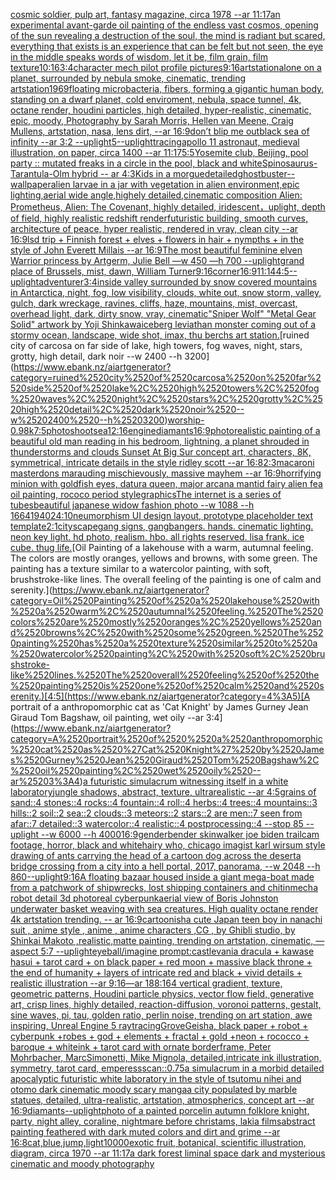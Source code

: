 [cosmic soldier, pulp art, fantasy magazine, circa 1978 --ar 11:17](https://www.ebank.nz/aiartgenerator?category=cosmic%2520soldier%2C%2520pulp%2520art%2C%2520fantasy%2520magazine%2C%2520circa%25201978%2520--ar%252011%3A17)[an experimental avant-garde oil painting of the endless vast cosmos, opening of the sun revealing a destruction of the soul, the mind is radiant but scared, everything that exists is an experience that can be felt but not seen, the eye in the middle speaks words of wisdom, let it be, film grain, film texture](https://www.ebank.nz/aiartgenerator?category=an%2520experimental%2520avant-garde%2520oil%2520painting%2520of%2520the%2520endless%2520vast%2520cosmos%2C%2520opening%2520of%2520the%2520sun%2520revealing%2520a%2520destruction%2520of%2520the%2520soul%2C%2520the%2520mind%2520is%2520radiant%2520but%2520scared%2C%2520everything%2520that%2520exists%2520is%2520an%2520experience%2520that%2520can%2520be%2520felt%2520but%2520not%2520seen%2C%2520the%2520eye%2520in%2520the%2520middle%2520speaks%2520words%2520of%2520wisdom%2C%2520let%2520it%2520be%2C%2520film%2520grain%2C%2520film%2520texture)[10:16](https://www.ebank.nz/aiartgenerator?category=10%3A16)[3:4](https://www.ebank.nz/aiartgenerator?category=3%3A4)[character mech pilot profile pictures](https://www.ebank.nz/aiartgenerator?category=character%2520mech%2520pilot%2520profile%2520pictures)[9:16](https://www.ebank.nz/aiartgenerator?category=9%3A16)[artstation](https://www.ebank.nz/aiartgenerator?category=artstation)[alone on a planet, surrounded by nebula smoke, cinematic, trending artstation](https://www.ebank.nz/aiartgenerator?category=alone%2520on%2520a%2520planet%2C%2520surrounded%2520by%2520nebula%2520smoke%2C%2520cinematic%2C%2520trending%2520artstation)[1969](https://www.ebank.nz/aiartgenerator?category=1969)[floating microbacteria, fibers, forming a gigantic human body, standing on a dwarf planet, cold enviroment, nebula, space tunnel, 4k, octane render, houdini particles, high detailed, hyper-realistic, cinematic, epic, moody, Photography by Sarah Morris, Hellen van Meene, Craig Mullens, artstation, nasa, lens dirt, --ar 16:9](https://www.ebank.nz/aiartgenerator?category=floating%2520microbacteria%2C%2520fibers%2C%2520forming%2520a%2520gigantic%2520human%2520body%2C%2520standing%2520on%2520a%2520dwarf%2520planet%2C%2520cold%2520enviroment%2C%2520nebula%2C%2520space%2520tunnel%2C%25204k%2C%2520octane%2520render%2C%2520houdini%2520particles%2C%2520high%2520detailed%2C%2520hyper-realistic%2C%2520cinematic%2C%2520epic%2C%2520moody%2C%2520Photography%2520by%2520Sarah%2520Morris%2C%2520Hellen%2520van%2520Meene%2C%2520Craig%2520Mullens%2C%2520artstation%2C%2520nasa%2C%2520lens%2520dirt%2C%2520--ar%252016%3A9)[don’t blip me out](https://www.ebank.nz/aiartgenerator?category=don%E2%80%99t%2520blip%2520me%2520out)[black sea of infinity --ar 3:2 --uplight](https://www.ebank.nz/aiartgenerator?category=black%2520sea%2520of%2520infinity%2520--ar%25203%3A2%2520--uplight)[5](https://www.ebank.nz/aiartgenerator?category=5)[--uplight](https://www.ebank.nz/aiartgenerator?category=--uplight)[tracing](https://www.ebank.nz/aiartgenerator?category=tracing)[apollo 11 astronaut, medieval illustration, on paper, circa 1400 --ar 11:17](https://www.ebank.nz/aiartgenerator?category=apollo%252011%2520astronaut%2C%2520medieval%2520illustration%2C%2520on%2520paper%2C%2520circa%25201400%2520--ar%252011%3A17)[5:5](https://www.ebank.nz/aiartgenerator?category=5%3A5)[Yosemite club, Beijing, pool party :: mutated freaks in a circle in the pool, black and white](https://www.ebank.nz/aiartgenerator?category=Yosemite%2520club%2C%2520Beijing%2C%2520pool%2520party%2520%3A%3A%2520mutated%2520freaks%2520in%2520a%2520circle%2520in%2520the%2520pool%2C%2520black%2520and%2520white)[](https://www.ebank.nz/aiartgenerator?category=)[Spinosaurus-Tarantula-Olm hybrid -- ar 4:3](https://www.ebank.nz/aiartgenerator?category=Spinosaurus-Tarantula-Olm%2520hybrid%2520--%2520ar%25204%3A3)[Kids in a morgue](https://www.ebank.nz/aiartgenerator?category=Kids%2520in%2520a%2520morgue)[detailed](https://www.ebank.nz/aiartgenerator?category=detailed)[ghostbuster](https://www.ebank.nz/aiartgenerator?category=ghostbuster)[--wallpaper](https://www.ebank.nz/aiartgenerator?category=--wallpaper)[alien larvae in a jar with vegetation in alien environment,epic lighting,aerial wide angle,highely detailed,cinematic composition Alien: Prometheus, Alien: The Covenant, highly detailed, iridescent，uplight, depth of field, highly realistic redshift render](https://www.ebank.nz/aiartgenerator?category=alien%2520larvae%2520in%2520a%2520jar%2520with%2520vegetation%2520in%2520alien%2520environment%2Cepic%2520lighting%2Caerial%2520wide%2520angle%2Chighely%2520detailed%2Ccinematic%2520composition%2520Alien%3A%2520Prometheus%2C%2520Alien%3A%2520The%2520Covenant%2C%2520highly%2520detailed%2C%2520iridescent%EF%BC%8Cuplight%2C%2520depth%2520of%2520field%2C%2520highly%2520realistic%2520redshift%2520render)[futuristic building, smooth curves, architecture of peace, hyper realistic, rendered in vray, clean city --ar 16:9](https://www.ebank.nz/aiartgenerator?category=futuristic%2520building%2C%2520smooth%2520curves%2C%2520architecture%2520of%2520peace%2C%2520hyper%2520realistic%2C%2520rendered%2520in%2520vray%2C%2520clean%2520city%2520--ar%252016%3A9)[lsd trip + Finnish forest + elves + flowers in hair + nympths + in the style of John Everett Millais --ar 16:9](https://www.ebank.nz/aiartgenerator?category=lsd%2520trip%2520%2B%2520Finnish%2520forest%2520%2B%2520elves%2520%2B%2520flowers%2520in%2520hair%2520%2B%2520nympths%2520%2B%2520in%2520the%2520style%2520of%2520John%2520Everett%2520Millais%2520--ar%252016%3A9)[The most beautiful feminine elven Warrior princess by Artgerm, Julie Bell —w 450 —h 700 --uplight](https://www.ebank.nz/aiartgenerator?category=The%2520most%2520beautiful%2520feminine%2520elven%2520Warrior%2520princess%2520by%2520Artgerm%2C%2520Julie%2520Bell%2520%E2%80%94w%2520450%2520%E2%80%94h%2520700%2520--uplight)[grand place of Brussels, mist, dawn, William Turner](https://www.ebank.nz/aiartgenerator?category=grand%2520place%2520of%2520Brussels%2C%2520mist%2C%2520dawn%2C%2520William%2520Turner)[9:16](https://www.ebank.nz/aiartgenerator?category=9%3A16)[corner](https://www.ebank.nz/aiartgenerator?category=corner)[16:9](https://www.ebank.nz/aiartgenerator?category=16%3A9)[11:14](https://www.ebank.nz/aiartgenerator?category=11%3A14)[4:5](https://www.ebank.nz/aiartgenerator?category=4%3A5)[--uplight](https://www.ebank.nz/aiartgenerator?category=--uplight)[adventurer](https://www.ebank.nz/aiartgenerator?category=adventurer)[3:4](https://www.ebank.nz/aiartgenerator?category=3%3A4)[inside valley surrounded by snow covered mountains in Antarctica, night, fog, low visibility, clouds, white out, snow storm, valley, gulch, dark wreckage, ravines, cliffs, haze, mountains, mist, overcast, overhead light, dark, dirty snow, vray, cinematic](https://www.ebank.nz/aiartgenerator?category=inside%2520valley%2520surrounded%2520by%2520snow%2520covered%2520mountains%2520in%2520Antarctica%2C%2520night%2C%2520fog%2C%2520low%2520visibility%2C%2520clouds%2C%2520white%2520out%2C%2520snow%2520storm%2C%2520valley%2C%2520gulch%2C%2520dark%2520wreckage%2C%2520ravines%2C%2520cliffs%2C%2520haze%2C%2520mountains%2C%2520mist%2C%2520overcast%2C%2520overhead%2520light%2C%2520dark%2C%2520dirty%2520snow%2C%2520vray%2C%2520cinematic)["Sniper Wolf" "Metal Gear Solid" artwork by Yoji Shinkawa](https://www.ebank.nz/aiartgenerator?category=%22Sniper%2520Wolf%22%2520%22Metal%2520Gear%2520Solid%22%2520artwork%2520by%2520Yoji%2520Shinkawa)[iceberg leviathan monster coming out of a stormy ocean, landscape, wide shot, imax, thu berchs art station.](https://www.ebank.nz/aiartgenerator?category=iceberg%2520leviathan%2520monster%2520coming%2520out%2520of%2520a%2520stormy%2520ocean%2C%2520landscape%2C%2520wide%2520shot%2C%2520imax%2C%2520thu%2520berchs%2520art%2520station.)[ruined city of carcosa on far side of lake, high towers, fog waves, night, stars, grotty, high detail, dark noir --w 2400 --h 3200](https://www.ebank.nz/aiartgenerator?category=ruined%2520city%2520of%2520carcosa%2520on%2520far%2520side%2520of%2520lake%2C%2520high%2520towers%2C%2520fog%2520waves%2C%2520night%2C%2520stars%2C%2520grotty%2C%2520high%2520detail%2C%2520dark%2520noir%2520--w%25202400%2520--h%25203200)[worship](https://www.ebank.nz/aiartgenerator?category=worship)[-0.9](https://www.ebank.nz/aiartgenerator?category=-0.9)[8k](https://www.ebank.nz/aiartgenerator?category=8k)[7:5](https://www.ebank.nz/aiartgenerator?category=7%3A5)[photoshoot](https://www.ebank.nz/aiartgenerator?category=photoshoot)[sea](https://www.ebank.nz/aiartgenerator?category=sea)[12:16](https://www.ebank.nz/aiartgenerator?category=12%3A16)[engine](https://www.ebank.nz/aiartgenerator?category=engine)[diamants](https://www.ebank.nz/aiartgenerator?category=diamants)[16:9](https://www.ebank.nz/aiartgenerator?category=16%3A9)[photorealistic painting of a beautiful old man reading in his bedroom,  lightning, a planet shrouded in thunderstorms and clouds Sunset At Big Sur concept art, characters, 8K, symmetrical, intricate details in the style ridley scott --ar 16:8](https://www.ebank.nz/aiartgenerator?category=photorealistic%2520painting%2520of%2520a%2520beautiful%2520old%2520man%2520reading%2520in%2520his%2520bedroom%2C%2520%2520lightning%2C%2520a%2520planet%2520shrouded%2520in%2520thunderstorms%2520and%2520clouds%2520Sunset%2520At%2520Big%2520Sur%2520concept%2520art%2C%2520characters%2C%25208K%2C%2520symmetrical%2C%2520intricate%2520details%2520in%2520the%2520style%2520ridley%2520scott%2520--ar%252016%3A8)[2:3](https://www.ebank.nz/aiartgenerator?category=2%3A3)[macaroni masterdons marauding mischievously, massive mayhem --ar 16:9](https://www.ebank.nz/aiartgenerator?category=macaroni%2520masterdons%2520marauding%2520mischievously%2C%2520massive%2520mayhem%2520--ar%252016%3A9)[horrifying minion with goldfish eyes, datura queen, major arcana mantid fairy alien fea oil painting, rococo period style](https://www.ebank.nz/aiartgenerator?category=horrifying%2520minion%2520with%2520goldfish%2520eyes%2C%2520datura%2520queen%2C%2520major%2520arcana%2520mantid%2520fairy%2520alien%2520fea%2520oil%2520painting%2C%2520rococo%2520period%2520style)[graphics](https://www.ebank.nz/aiartgenerator?category=graphics)[The internet is a series of tubes](https://www.ebank.nz/aiartgenerator?category=The%2520internet%2520is%2520a%2520series%2520of%2520tubes)[beautiful japanese widow fashion photo --w 1088 --h 1664](https://www.ebank.nz/aiartgenerator?category=beautiful%2520japanese%2520widow%2520fashion%2520photo%2520--w%25201088%2520--h%25201664)[1940](https://www.ebank.nz/aiartgenerator?category=1940)[24:10](https://www.ebank.nz/aiartgenerator?category=24%3A10)[neumorphism UI design layout, prototype placeholder text template](https://www.ebank.nz/aiartgenerator?category=neumorphism%2520UI%2520design%2520layout%2C%2520prototype%2520placeholder%2520text%2520template)[2:1](https://www.ebank.nz/aiartgenerator?category=2%3A1)[cityscape](https://www.ebank.nz/aiartgenerator?category=cityscape)[](https://www.ebank.nz/aiartgenerator?category=)[gang signs, gangbangers. hands. cinematic lighting. neon key light. hd photo, realism. hbo. all rights reserved. lisa frank. ice cube. thug life.](https://www.ebank.nz/aiartgenerator?category=gang%2520signs%2C%2520gangbangers.%2520hands.%2520cinematic%2520lighting.%2520neon%2520key%2520light.%2520hd%2520photo%2C%2520realism.%2520hbo.%2520all%2520rights%2520reserved.%2520lisa%2520frank.%2520ice%2520cube.%2520thug%2520life.)[Oil Painting of a lakehouse with a warm, autumnal feeling. The colors are mostly oranges, yellows and browns, with some green. The painting has a texture similar to a watercolor painting, with soft, brushstroke-like lines. The overall feeling of the painting is one of calm and serenity.](https://www.ebank.nz/aiartgenerator?category=Oil%2520Painting%2520of%2520a%2520lakehouse%2520with%2520a%2520warm%2C%2520autumnal%2520feeling.%2520The%2520colors%2520are%2520mostly%2520oranges%2C%2520yellows%2520and%2520browns%2C%2520with%2520some%2520green.%2520The%2520painting%2520has%2520a%2520texture%2520similar%2520to%2520a%2520watercolor%2520painting%2C%2520with%2520soft%2C%2520brushstroke-like%2520lines.%2520The%2520overall%2520feeling%2520of%2520the%2520painting%2520is%2520one%2520of%2520calm%2520and%2520serenity.)[4:5](https://www.ebank.nz/aiartgenerator?category=4%3A5)[A portrait of  a anthropomorphic cat as 'Cat Knight' by James Gurney Jean Giraud Tom Bagshaw, oil painting, wet oily --ar 3:4](https://www.ebank.nz/aiartgenerator?category=A%2520portrait%2520of%2520%2520a%2520anthropomorphic%2520cat%2520as%2520%27Cat%2520Knight%27%2520by%2520James%2520Gurney%2520Jean%2520Giraud%2520Tom%2520Bagshaw%2C%2520oil%2520painting%2C%2520wet%2520oily%2520--ar%25203%3A4)[a futuristic simulacrum witnessing itself in a white laboratory](https://www.ebank.nz/aiartgenerator?category=a%2520futuristic%2520simulacrum%2520witnessing%2520itself%2520in%2520a%2520white%2520laboratory)[jungle shadows, abstract, texture, ultrarealistic --ar 4:5](https://www.ebank.nz/aiartgenerator?category=jungle%2520shadows%2C%2520abstract%2C%2520texture%2C%2520ultrarealistic%2520--ar%25204%3A5)[grains of sand::4 stones::4 rocks::4 fountain::4 roll::4 herbs::4 trees::4 mountains::3 hills::2 soil::2 sea::2 clouds::3 meteors::2 stars::2 are men::7 seen from afar::7 detailed::3 watercolor::4 realistic::4 postprocessing::4 --stop 85 --uplight --w 6000 --h 4000](https://www.ebank.nz/aiartgenerator?category=grains%2520of%2520sand%3A%3A4%2520stones%3A%3A4%2520rocks%3A%3A4%2520fountain%3A%3A4%2520roll%3A%3A4%2520herbs%3A%3A4%2520trees%3A%3A4%2520mountains%3A%3A3%2520hills%3A%3A2%2520soil%3A%3A2%2520sea%3A%3A2%2520clouds%3A%3A3%2520meteors%3A%3A2%2520stars%3A%3A2%2520are%2520men%3A%3A7%2520seen%2520from%2520afar%3A%3A7%2520detailed%3A%3A3%2520watercolor%3A%3A4%2520realistic%3A%3A4%2520postprocessing%3A%3A4%2520--stop%252085%2520--uplight%2520--w%25206000%2520--h%25204000)[16:9](https://www.ebank.nz/aiartgenerator?category=16%3A9)[genderbender skinwalker joe biden trailcam footage, horror, black and white](https://www.ebank.nz/aiartgenerator?category=genderbender%2520skinwalker%2520joe%2520biden%2520trailcam%2520footage%2C%2520horror%2C%2520black%2520and%2520white)[hairy who, chicago imagist karl wirsum style drawing of ants carrying the head of a cartoon dog across the desert](https://www.ebank.nz/aiartgenerator?category=hairy%2520who%2C%2520chicago%2520imagist%2520karl%2520wirsum%2520style%2520drawing%2520of%2520ants%2520carrying%2520the%2520head%2520of%2520a%2520cartoon%2520dog%2520across%2520the%2520desert)[a bridge crossing from a city into a hell portal, 2017, panorama, --w 2048 --h 860](https://www.ebank.nz/aiartgenerator?category=a%2520bridge%2520crossing%2520from%2520a%2520city%2520into%2520a%2520hell%2520portal%2C%25202017%2C%2520panorama%2C%2520--w%25202048%2520--h%2520860)[--uplight](https://www.ebank.nz/aiartgenerator?category=--uplight)[9:16](https://www.ebank.nz/aiartgenerator?category=9%3A16)[A floating bazaar housed inside a giant mega-boat made from a patchwork of shipwrecks, lost shipping containers and chitin](https://www.ebank.nz/aiartgenerator?category=A%2520floating%2520bazaar%2520housed%2520inside%2520a%2520giant%2520mega-boat%2520made%2520from%2520a%2520patchwork%2520of%2520shipwrecks%2C%2520lost%2520shipping%2520containers%2520and%2520chitin)[mecha robot detail 3d photoreal cyberpunk](https://www.ebank.nz/aiartgenerator?category=mecha%2520robot%2520detail%25203d%2520photoreal%2520cyberpunk)[aerial view of Boris Johnston underwater basket weaving with sea creatures. High quality octane render 4k artstation trending. -- ar 16:9](https://www.ebank.nz/aiartgenerator?category=aerial%2520view%2520of%2520Boris%2520Johnston%2520underwater%2520basket%2520weaving%2520with%2520sea%2520creatures.%2520High%2520quality%2520octane%2520render%25204k%2520artstation%2520trending.%2520--%2520ar%252016%3A9)[cartoonish](https://www.ebank.nz/aiartgenerator?category=cartoonish)[a cute Japan  teen boy in nanachi suit , anime style , anime , anime characters ,CG , by Ghibli studio, by Shinkai Makoto ,realistic,matte painting, trending on artstation, cinematic, —aspect 5:7 --uplight](https://www.ebank.nz/aiartgenerator?category=a%2520cute%2520Japan%2520%2520teen%2520boy%2520in%2520nanachi%2520suit%2520%2C%2520anime%2520style%2520%2C%2520anime%2520%2C%2520anime%2520characters%2520%2CCG%2520%2C%2520by%2520Ghibli%2520studio%2C%2520by%2520Shinkai%2520Makoto%2520%2Crealistic%2Cmatte%2520painting%2C%2520trending%2520on%2520artstation%2C%2520cinematic%2C%2520%E2%80%94aspect%25205%3A7%2520--uplight)[eyeball](https://www.ebank.nz/aiartgenerator?category=eyeball)[/imagine prompt:castlevania dracula + kawase hasui + tarot card + on black paper + red moon + massive black throne + the end of humanity + layers of intricate red and black + vivid details + realistic illustration --ar 9:16](https://www.ebank.nz/aiartgenerator?category=/imagine%2520prompt%3Acastlevania%2520dracula%2520%2B%2520kawase%2520hasui%2520%2B%2520tarot%2520card%2520%2B%2520on%2520black%2520paper%2520%2B%2520red%2520moon%2520%2B%2520massive%2520black%2520throne%2520%2B%2520the%2520end%2520of%2520humanity%2520%2B%2520layers%2520of%2520intricate%2520red%2520and%2520black%2520%2B%2520vivid%2520details%2520%2B%2520realistic%2520illustration%2520--ar%25209%3A16)[—ar 188:164 vertical gradient, texture, geometric patterns, Houdini particle physics, vector flow field, generative art, crisp lines, highly detailed, reaction-diffusion, voronoi patterns, gestalt, sine waves, pi, tau, golden ratio, perlin noise, trending on art station, awe inspiring, Unreal Engine 5 raytracing](https://www.ebank.nz/aiartgenerator?category=%E2%80%94ar%2520188%3A164%2520vertical%2520gradient%2C%2520texture%2C%2520geometric%2520patterns%2C%2520Houdini%2520particle%2520physics%2C%2520vector%2520flow%2520field%2C%2520generative%2520art%2C%2520crisp%2520lines%2C%2520highly%2520detailed%2C%2520reaction-diffusion%2C%2520voronoi%2520patterns%2C%2520gestalt%2C%2520sine%2520waves%2C%2520pi%2C%2520tau%2C%2520golden%2520ratio%2C%2520perlin%2520noise%2C%2520trending%2520on%2520art%2520station%2C%2520awe%2520inspiring%2C%2520Unreal%2520Engine%25205%2520raytracing)[Grove](https://www.ebank.nz/aiartgenerator?category=Grove)[Geisha, black paper + robot + cyberpunk +robes + god + elements + fractal + gold +neon + rococco + baroque + whiteink + tarot card with ornate borderframe, Peter Mohrbacher, MarcSimonetti, Mike Mignola, detailed,intricate ink illustration, symmetry, tarot card, emperess](https://www.ebank.nz/aiartgenerator?category=Geisha%2C%2520black%2520paper%2520%2B%2520robot%2520%2B%2520cyberpunk%2520%2Brobes%2520%2B%2520god%2520%2B%2520elements%2520%2B%2520fractal%2520%2B%2520gold%2520%2Bneon%2520%2B%2520rococco%2520%2B%2520baroque%2520%2B%2520whiteink%2520%2B%2520tarot%2520card%2520with%2520ornate%2520borderframe%2C%2520Peter%2520Mohrbacher%2C%2520MarcSimonetti%2C%2520Mike%2520Mignola%2C%2520detailed%2Cintricate%2520ink%2520illustration%2C%2520symmetry%2C%2520tarot%2520card%2C%2520emperess)[scan](https://www.ebank.nz/aiartgenerator?category=scan)[::0.75](https://www.ebank.nz/aiartgenerator?category=%3A%3A0.75)[a simulacrum in a morbid detailed apocalyptic futuristic white laboratory in the style of tsutomu nihei and otomo dark cinematic moody scary manga](https://www.ebank.nz/aiartgenerator?category=a%2520simulacrum%2520in%2520a%2520morbid%2520detailed%2520apocalyptic%2520futuristic%2520white%2520laboratory%2520in%2520the%2520style%2520of%2520tsutomu%2520nihei%2520and%2520otomo%2520dark%2520cinematic%2520moody%2520scary%2520manga)[a city populated by marble statues, detailed, ultra-realistic, artstation, atmospherics, concept art --ar 16:9](https://www.ebank.nz/aiartgenerator?category=a%2520city%2520populated%2520by%2520marble%2520statues%2C%2520detailed%2C%2520ultra-realistic%2C%2520artstation%2C%2520atmospherics%2C%2520concept%2520art%2520--ar%252016%3A9)[](https://www.ebank.nz/aiartgenerator?category=)[diamants](https://www.ebank.nz/aiartgenerator?category=diamants)[--uplight](https://www.ebank.nz/aiartgenerator?category=--uplight)[photo of a painted porcelin autumn folklore knight, party, night alley, coraline, nightmare before christams, lakia films](https://www.ebank.nz/aiartgenerator?category=photo%2520of%2520a%2520painted%2520porcelin%2520autumn%2520folklore%2520knight%2C%2520party%2C%2520night%2520alley%2C%2520coraline%2C%2520nightmare%2520before%2520christams%2C%2520lakia%2520films)[abstract painting feathered with dark muted colors and dirt and grime --ar 16:8](https://www.ebank.nz/aiartgenerator?category=abstract%2520painting%2520feathered%2520with%2520dark%2520muted%2520colors%2520and%2520dirt%2520and%2520grime%2520--ar%252016%3A8)[cat,blue,jump,light](https://www.ebank.nz/aiartgenerator?category=cat%2Cblue%2Cjump%2Clight)[10000](https://www.ebank.nz/aiartgenerator?category=10000)[exotic fruit, botanical, scientific illustration, diagram, circa 1970 --ar 11:17](https://www.ebank.nz/aiartgenerator?category=exotic%2520fruit%2C%2520botanical%2C%2520scientific%2520illustration%2C%2520diagram%2C%2520circa%25201970%2520--ar%252011%3A17)[a dark forest liminal space dark and mysterious cinematic and moody photography](https://www.ebank.nz/aiartgenerator?category=a%2520dark%2520forest%2520liminal%2520space%2520dark%2520and%2520mysterious%2520cinematic%2520and%2520moody%2520photography)